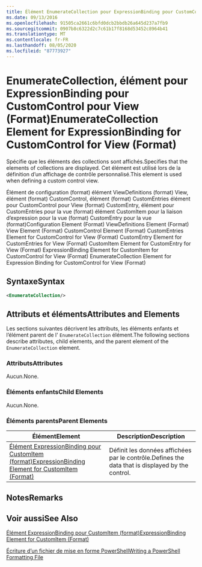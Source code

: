 ```yaml
---
title: Élément EnumerateCollection pour ExpressionBinding pour CustomControl pour View (format) | Microsoft Docs
ms.date: 09/13/2016
ms.openlocfilehash: 91505ca2661c6bfd0dcb2bbdb26a645d237a7fb9
ms.sourcegitcommit: 0907b8c6322d2c7c61b17f8168d53452c8964b41
ms.translationtype: MT
ms.contentlocale: fr-FR
ms.lasthandoff: 08/05/2020
ms.locfileid: "87773927"
---
```

# <a name="enumeratecollection-element-for-expressionbinding-for-customcontrol-for-view-format"></a><span data-ttu-id="05ceb-102">EnumerateCollection, élément pour ExpressionBinding pour CustomControl pour View (Format)</span><span class="sxs-lookup"><span data-stu-id="05ceb-102">EnumerateCollection Element for ExpressionBinding for CustomControl for View (Format)</span></span>

<span data-ttu-id="05ceb-103">Spécifie que les éléments des collections sont affichés.</span><span class="sxs-lookup"><span data-stu-id="05ceb-103">Specifies that the elements of collections are displayed.</span></span> <span data-ttu-id="05ceb-104">Cet élément est utilisé lors de la définition d’un affichage de contrôle personnalisé.</span><span class="sxs-lookup"><span data-stu-id="05ceb-104">This element is used when defining a custom control view.</span></span>

<span data-ttu-id="05ceb-105">Élément de configuration (format) élément ViewDefinitions (format) View, élément (format) CustomControl, élément (format) CustomEntries élément pour CustomControl pour View (format) CustomEntry, élément pour CustomEntries pour la vue (format) élément CustomItem pour la liaison d’expression pour la vue (format) CustomEntry pour la vue (format)</span><span class="sxs-lookup"><span data-stu-id="05ceb-105">Configuration Element (Format) ViewDefinitions Element (Format) View Element (Format) CustomControl Element (Format) CustomEntries Element for CustomControl for View (Format) CustomEntry Element for CustomEntries for View (Format) CustomItem Element for CustomEntry for View (Format) ExpressionBinding Element for CustomItem for CustomControl for View (Format) EnumerateCollection Element for Expression Binding for CustomControl for View (Format)</span></span>

## <a name="syntax"></a><span data-ttu-id="05ceb-106">Syntaxe</span><span class="sxs-lookup"><span data-stu-id="05ceb-106">Syntax</span></span>

```xml
<EnumerateCollection/>
```

## <a name="attributes-and-elements"></a><span data-ttu-id="05ceb-107">Attributs et éléments</span><span class="sxs-lookup"><span data-stu-id="05ceb-107">Attributes and Elements</span></span>

<span data-ttu-id="05ceb-108">Les sections suivantes décrivent les attributs, les éléments enfants et l’élément parent de l' `EnumerateCollection` élément.</span><span class="sxs-lookup"><span data-stu-id="05ceb-108">The following sections describe attributes, child elements, and the parent element of the `EnumerateCollection` element.</span></span>

### <a name="attributes"></a><span data-ttu-id="05ceb-109">Attributs</span><span class="sxs-lookup"><span data-stu-id="05ceb-109">Attributes</span></span>

<span data-ttu-id="05ceb-110">Aucun.</span><span class="sxs-lookup"><span data-stu-id="05ceb-110">None.</span></span>

### <a name="child-elements"></a><span data-ttu-id="05ceb-111">Éléments enfants</span><span class="sxs-lookup"><span data-stu-id="05ceb-111">Child Elements</span></span>

<span data-ttu-id="05ceb-112">Aucun.</span><span class="sxs-lookup"><span data-stu-id="05ceb-112">None.</span></span>

### <a name="parent-elements"></a><span data-ttu-id="05ceb-113">Éléments parents</span><span class="sxs-lookup"><span data-stu-id="05ceb-113">Parent Elements</span></span>

|<span data-ttu-id="05ceb-114">Élément</span><span class="sxs-lookup"><span data-stu-id="05ceb-114">Element</span></span>|<span data-ttu-id="05ceb-115">Description</span><span class="sxs-lookup"><span data-stu-id="05ceb-115">Description</span></span>|
|-------------|-----------------|
|[<span data-ttu-id="05ceb-116">Élément ExpressionBinding pour CustomItem (format)</span><span class="sxs-lookup"><span data-stu-id="05ceb-116">ExpressionBinding Element for CustomItem (Format)</span></span>](./expressionbinding-element-for-customitem-for-controls-for-configuration-format.md)|<span data-ttu-id="05ceb-117">Définit les données affichées par le contrôle.</span><span class="sxs-lookup"><span data-stu-id="05ceb-117">Defines the data that is displayed by the control.</span></span>|

## <a name="remarks"></a><span data-ttu-id="05ceb-118">Notes</span><span class="sxs-lookup"><span data-stu-id="05ceb-118">Remarks</span></span>

## <a name="see-also"></a><span data-ttu-id="05ceb-119">Voir aussi</span><span class="sxs-lookup"><span data-stu-id="05ceb-119">See Also</span></span>

[<span data-ttu-id="05ceb-120">Élément ExpressionBinding pour CustomItem (format)</span><span class="sxs-lookup"><span data-stu-id="05ceb-120">ExpressionBinding Element for CustomItem (Format)</span></span>](./expressionbinding-element-for-customitem-for-controls-for-configuration-format.md)

[<span data-ttu-id="05ceb-121">Écriture d’un fichier de mise en forme PowerShell</span><span class="sxs-lookup"><span data-stu-id="05ceb-121">Writing a PowerShell Formatting File</span></span>](./writing-a-powershell-formatting-file.md)
